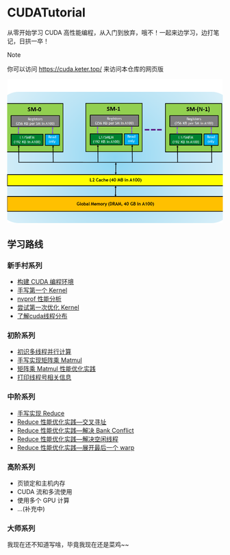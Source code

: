 # CUDATutorial

从零开始学习 CUDA 高性能编程，从入门到放弃，哦不！一起来边学习，边打笔记，日拱一卒！

> [!NOTE]
> 你可以访问 https://cuda.keter.top/ 来访问本仓库的网页版

![memory-hierarcy](./img/memory-hierarchy-in-gpus.png)

## 学习路线

### 新手村系列

+ [构建 CUDA 编程环境](./docs/01_build_dev_env/)
+ [手写第一个 Kernel](./docs/02_first_kernel/)
+ [nvprof 性能分析](./docs/03_nvprof_usage/)
+ [尝试第一次优化 Kernel](./docs/04_first_refine_kernel/)
+ [了解cuda线程分布](./docs/10_what_my_id/)

### 初阶系列

+ [初识多线程并行计算](./docs/05_intro_parallel/)
+ [手写实现矩阵乘 Matmul](./docs/06_impl_matmul/)
+ [矩阵乘 Matmul 性能优化实践](./docs/07_optimize_matmul/)
+ [打印线程号相关信息](./docs/10_what_my_id/)

### 中阶系列

+ [手写实现 Reduce](./docs/08_impl_reduce/)
+ [Reduce 性能优化实践—交叉寻址](./docs/09_optimize_reduce/01_interleaved_addressing/README.md)
+ [Reduce 性能优化实践—解决 Bank Conflict](./docs/09_optimize_reduce/02_bank_conflict/README.md)
+ [Reduce 性能优化实践—解决空闲线程](./docs/09_optimize_reduce/03_idle_threads_free/README.md)
+ [Reduce 性能优化实践—展开最后一个 warp](./docs/09_optimize_reduce/04_unroll/README.md)

### 高阶系列

+ 页锁定和主机内存
+ CUDA 流和多流使用
+ 使用多个 GPU 计算
+ ...(补充中)

### 大师系列

我现在还不知道写啥，毕竟我现在还是菜鸡~~
